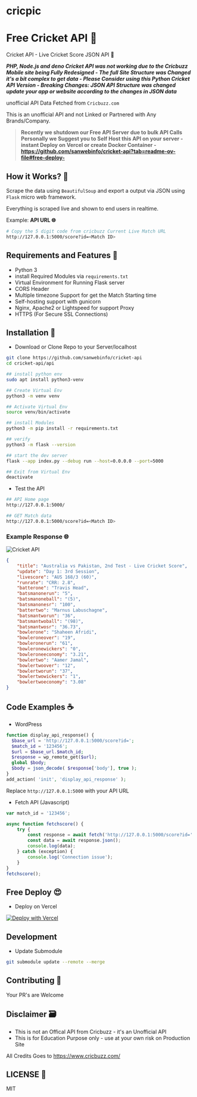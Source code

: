 # cricpic
# Free Cricket API 🍔

Cricket API - Live Cricket Score JSON API 🏏  

***PHP, Node.js and deno Cricket API was not working due to the Cricbuzz Mobile site being Fully Redesigned - The full Site Structure was Changed it's a bit complex to get data - Please Consider using this Python Cricket API Version - Breaking Changes: JSON API Structure was changed update your app or website according to the changes in JSON data***  

unofficial API Data Fetched from `Cricbuzz.com`  

This is an unofficial API and not Linked or Partnered with Any Brands/Company.  

> **Recently we shutdown our Free API Server due to bulk API Calls Personally we Suggest you to Self Host this API on your server - instant Deploy on Vercel or create Docker Container - <https://github.com/sanwebinfo/cricket-api?tab=readme-ov-file#free-deploy->**  

## How it Works? 🤔

Scrape the data using `BeautifulSoup` and export a output via JSON using `Flask` micro web framework.

Everything is scraped live and shown to end users in realtime.

Example: **API URL 🌐**

```sh
# Copy the 5 digit code from cricbuzz Current Live Match URL 
http://127.0.0.1:5000/score?id=<Match ID>
```

## Requirements and Features 📑

- Python 3
- install Required Modules via `requirements.txt`
- Virtual Environment for Running Flask server
- CORS Header
- Multiple timezone Support for get the Match Starting time
- Self-hosting support with gunicorn
- Nginx, Apache2 or Lightspeed for support Proxy
- HTTPS (For Secure SSL Connections)  

## Installation 🍯

- Download or Clone Repo to your Server/localhost

```sh
git clone https://github.com/sanwebinfo/cricket-api
cd cricket-api/api

## install python env
sudo apt install python3-venv

## Create Virtual Env
python3 -m venv venv

## Activate Virtual Env
source venv/bin/activate

## install Modules
python3 -m pip install -r requirements.txt

## verify
python3 -m flask --version

## start the dev server 
flask --app index.py --debug run --host=0.0.0.0 --port=5000

## Exit from Virtual Env
deactivate
```

- Test the API

```sh
## API Home page
http://127.0.0.1:5000/

## GET Match data
http://127.0.0.1:5000/score?id=<Match ID>
```

### Example Response 🌐

![Cricket API](https://raw.githubusercontent.com/sanwebinfo/cricket-api/main/images/screenshot.jpg)  

```json
{
    "title": "Australia vs Pakistan, 2nd Test - Live Cricket Score",
    "update": "Day 1: 3rd Session",
    "livescore": "AUS 168/3 (60)",
    "runrate": "CRR: 2.8",
    "batterone": "Travis Head",
    "batsmanonerun": "5",
    "batsmanoneball": "(5)",
    "batsmanonesr": "100",
    "battertwo": "Marnus Labuschagne",
    "batsmantworun": "36",
    "batsmantwoball": "(98)",
    "batsmantwosr": "36.73",
    "bowlerone": "Shaheen Afridi",
    "bowleroneover": "19",
    "bowleronerun": "61",
    "bowleronewickers": "0",
    "bowleroneeconomy": "3.21",
    "bowlertwo": "Aamer Jamal",
    "bowlertwoover": "12",
    "bowlertworun": "37",
    "bowlertwowickers": "1",
    "bowlertwoeconomy": "3.08"
}
```

## Code Examples ☕

- WordPress

```php
function display_api_response() {
  $base_url = 'http://127.0.0.1:5000/score?id=';
  $match_id = '123456';
  $url = $base_url.$match_id;
  $response = wp_remote_get($url);
  global $body;
  $body = json_decode( $response['body'], true );
}
add_action( 'init', 'display_api_response' );
```

Replace `http://127.0.0.1:5000` with your API URL  

- Fetch API (Javascript)

```js
var match_id = '123456';

async function fetchscore() {
    try {
        const response = await fetch('http://127.0.0.1:5000/score?id=' + match_id);
        const data = await response.json();
        console.log(data);
    } catch (exception) {
        console.log('Connection issue');
    }
}
fetchscore();
```

## Free Deploy 😍

- Deploy on Vercel

[![Deploy with Vercel](https://vercel.com/button)](https://vercel.com/new/clone?repository-url=https%3A%2F%2Fgithub.com%2Fsanwebinfo%2Fcricket-api%2Ftree%2Fmain%2Fapi)  

## Development

- Update Submodule

```sh
git submodule update --remote --merge
```

## Contributing 🙌

Your PR's are Welcome

## Disclaimer 🗃

- This is not an Offical API from Cricbuzz - it's an Unofficial API
- This is for Education Purpose only - use at your own risk on Production Site

All Credits Goes to <https://www.cricbuzz.com/>

## LICENSE 📕

MIT
